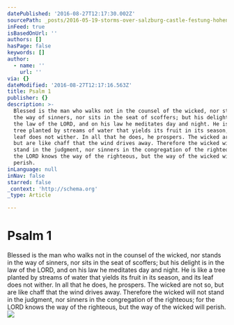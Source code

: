 ```yaml
---
datePublished: '2016-08-27T12:17:30.002Z'
sourcePath: _posts/2016-05-19-storms-over-salzburg-castle-festung-hohensalzburg.md
inFeed: true
isBasedOnUrl: ''
authors: []
hasPage: false
keywords: []
author:
  - name: ''
    url: ''
via: {}
dateModified: '2016-08-27T12:17:16.563Z'
title: Psalm 1
publisher: {}
description: >-
  Blessed is the man who walks not in the counsel of the wicked, nor stands in
  the way of sinners, nor sits in the seat of scoffers; but his delight is in
  the law of the LORD, and on his law he meditates day and night. He is like a
  tree planted by streams of water that yields its fruit in its season, and its
  leaf does not wither. In all that he does, he prospers. The wicked are not so,
  but are like chaff that the wind drives away. Therefore the wicked will not
  stand in the judgment, nor sinners in the congregation of the righteous; for
  the LORD knows the way of the righteous, but the way of the wicked will
  perish.
inLanguage: null
inNav: false
starred: false
_context: 'http://schema.org'
_type: Article

---
```

# Psalm 1

Blessed is the man who walks not in the counsel of the wicked, nor stands in the way of sinners, nor sits in the seat of scoffers; but his delight is in the law of the LORD, and on his law he meditates day and night. He is like a tree planted by streams of water that yields its fruit in its season, and its leaf does not wither. In all that he does, he prospers. The wicked are not so, but are like chaff that the wind drives away. Therefore the wicked will not stand in the judgment, nor sinners in the congregation of the righteous; for the LORD knows the way of the righteous, but the way of the wicked will perish.
![](https://the-grid-user-content.s3-us-west-2.amazonaws.com/0c549c1a-1791-4b26-a97a-a9945506aa3c.jpg)